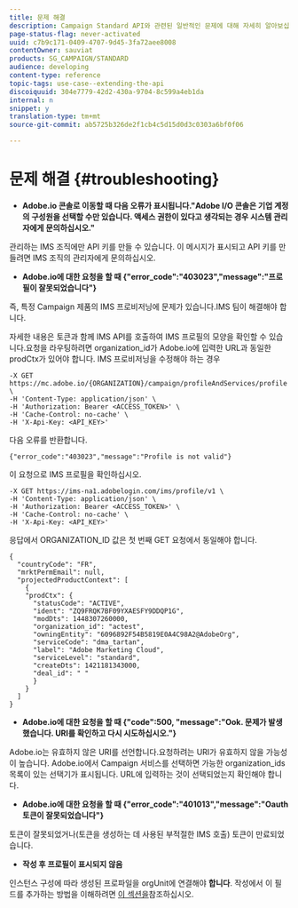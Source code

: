 ```yaml
---
title: 문제 해결
description: Campaign Standard API와 관련된 일반적인 문제에 대해 자세히 알아보십시오.
page-status-flag: never-activated
uuid: c7b9c171-0409-4707-9d45-3fa72aee8008
contentOwner: sauviat
products: SG_CAMPAIGN/STANDARD
audience: developing
content-type: reference
topic-tags: use-case--extending-the-api
discoiquuid: 304e7779-42d2-430a-9704-8c599a4eb1da
internal: n
snippet: y
translation-type: tm+mt
source-git-commit: ab5725b326de2f1cb4c5d15d0d3c0303a6bf0f06

---
```



# 문제 해결 {#troubleshooting}

* **Adobe.io 콘솔로 이동할 때 다음 오류가 표시됩니다."Adobe I/O 콘솔은 기업 계정의 구성원을 선택할 수만 있습니다. 액세스 권한이 있다고 생각되는 경우 시스템 관리자에게 문의하십시오."**

관리하는 IMS 조직에만 API 키를 만들 수 있습니다. 이 메시지가 표시되고 API 키를 만들려면 IMS 조직의 관리자에게 문의하십시오.

* **Adobe.io에 대한 요청을 할 때 {"error_code":"403023","message":"프로필이 잘못되었습니다"}**

즉, 특정 Campaign 제품의 IMS 프로비저닝에 문제가 있습니다.IMS 팀이 해결해야 합니다.

자세한 내용은 토큰과 함께 IMS API를 호출하여 IMS 프로필의 모양을 확인할 수 있습니다.요청을 라우팅하려면 organization_id가 Adobe.io에 입력한 URL과 동일한 prodCtx가 있어야 합니다.
IMS 프로비저닝을 수정해야 하는 경우

```
-X GET https://mc.adobe.io/{ORGANIZATION}/campaign/profileAndServices/profile \
-H 'Content-Type: application/json' \
-H 'Authorization: Bearer <ACCESS_TOKEN>' \
-H 'Cache-Control: no-cache' \
-H 'X-Api-Key: <API_KEY>'
```

다음 오류를 반환합니다.

```
{"error_code":"403023","message":"Profile is not valid"}
```

이 요청으로 IMS 프로필을 확인하십시오.

```
-X GET https://ims-na1.adobelogin.com/ims/profile/v1 \
-H 'Content-Type: application/json' \
-H 'Authorization: Bearer <ACCESS_TOKEN>' \
-H 'Cache-Control: no-cache' \
-H 'X-Api-Key: <API_KEY>'
```

응답에서 ORGANIZATION_ID 값은 첫 번째 GET 요청에서 동일해야 합니다.

```
{
  "countryCode": "FR",
  "mrktPermEmail": null,
  "projectedProductContext": [
    {
    "prodCtx": {
      "statusCode": "ACTIVE",
      "ident": "ZQ9FRQK7BF09YXAESFY9DDQP1G",
      "modDts": 1448307260000,
      "organization_id": "actest",
      "owningEntity": "6096892F54B5819E0A4C98A2@AdobeOrg",
      "serviceCode": "dma_tartan",
      "label": "Adobe Marketing Cloud",
      "serviceLevel": "standard",
      "createDts": 1421181343000,
      "deal_id": " "
      }
    }
  ]
}
```

* **Adobe.io에 대한 요청을 할 때 {"code":500, "message":"Ook. 문제가 발생했습니다. URI를 확인하고 다시 시도하십시오."}**

Adobe.io는 유효하지 않은 URI를 선언합니다.요청하려는 URI가 유효하지 않을 가능성이 높습니다. Adobe.io에서 Campaign 서비스를 선택하면 가능한 organization_ids 목록이 있는 선택기가 표시됩니다. URL에 입력하는 것이 선택되었는지 확인해야 합니다.

* **Adobe.io에 대한 요청을 할 때 {"error_code":"401013","message":"Oauth 토큰이 잘못되었습니다"}**

토큰이 잘못되었거나(토큰을 생성하는 데 사용된 부적절한 IMS 호출) 토큰이 만료되었습니다.

* **작성 후 프로필이 표시되지 않음**

인스턴스 구성에 따라 생성된 프로파일을 orgUnit에 연결해야 **합니다**. 작성에서 이 필드를 추가하는 방법을 이해하려면 [이 섹션을](../../api/using/managing-profiles.md)참조하십시오.

<!-- * (error duplicate key : quand tu crées un profile qui existe déjà , il faut faire un patch pour updater le profile plutôt qu’un POST)

With Curl
List all profiles

Create a profile

Update the mobilePhone attribute of a profile

API Calls on Service

GET the list of services

-->

<!--

How to find and use a filter?
Error codes:

* PAtch sur Age = message d'erreur :
500
Cannot update the 'age' property that is read-only
'age' property is not valid for the 'profile' resource.
-->

<!--
How to filter a list of subscribed profiles with available profile filters ? by date (by les filtres dispo sur la ressource) ?

Pattern classique :

recupérer la liste des subscriptions filtrées d'un profile
1) get sur profile
2) recup PKey
3) get sur PKey
4) get sur href des subscriptions

Comment savoir quel filtre appliquer ?

1) get sur metadata de profile
2) retourne description de la collection subscription
3) get sur la valeur du champ resTarget
4) get sur le href dans filters
5) retourne les filtres applicables sur l'url des data.

-->
